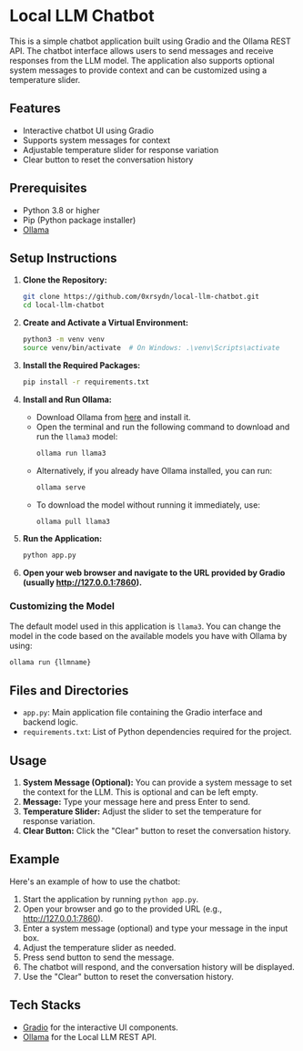 # Local LLM Chatbot

This is a simple chatbot application built using Gradio and the Ollama REST API. The chatbot interface allows users to send messages and receive responses from the LLM model. The application also supports optional system messages to provide context and can be customized using a temperature slider.

## Features

- Interactive chatbot UI using Gradio
- Supports system messages for context
- Adjustable temperature slider for response variation
- Clear button to reset the conversation history

## Prerequisites

- Python 3.8 or higher
- Pip (Python package installer)
- [Ollama](https://ollama.com/download)

## Setup Instructions

1. **Clone the Repository:**
    ```bash
    git clone https://github.com/0xrsydn/local-llm-chatbot.git
    cd local-llm-chatbot
    ```

2. **Create and Activate a Virtual Environment:**
    ```bash
    python3 -m venv venv
    source venv/bin/activate  # On Windows: .\venv\Scripts\activate
    ```

3. **Install the Required Packages:**
    ```bash
    pip install -r requirements.txt
    ```

4. **Install and Run Ollama:**
   - Download Ollama from [here](https://ollama.com/download) and install it.
   - Open the terminal and run the following command to download and run the `llama3` model:
     ```bash
     ollama run llama3
     ```
   - Alternatively, if you already have Ollama installed, you can run:
     ```bash
     ollama serve
     ```
   - To download the model without running it immediately, use:
     ```bash
     ollama pull llama3
     ```

5. **Run the Application:**
    ```bash
    python app.py
    ```
    
6. **Open your web browser and navigate to the URL provided by Gradio (usually http://127.0.0.1:7860).**

### Customizing the Model

The default model used in this application is `llama3`. You can change the model in the code based on the available models you have with Ollama by using:
```bash
ollama run {llmname}
```

## Files and Directories

- `app.py`: Main application file containing the Gradio interface and backend logic.
- `requirements.txt`: List of Python dependencies required for the project.

## Usage

1. **System Message (Optional):** You can provide a system message to set the context for the LLM. This is optional and can be left empty.
2. **Message:** Type your message here and press Enter to send.
3. **Temperature Slider:** Adjust the slider to set the temperature for response variation.
4. **Clear Button:** Click the "Clear" button to reset the conversation history.

## Example

Here's an example of how to use the chatbot:

1. Start the application by running `python app.py`.
2. Open your browser and go to the provided URL (e.g., http://127.0.0.1:7860).
3. Enter a system message (optional) and type your message in the input box.
4. Adjust the temperature slider as needed.
5. Press send button to send the message.
6. The chatbot will respond, and the conversation history will be displayed.
7. Use the "Clear" button to reset the conversation history.


## Tech Stacks

- [Gradio](https://gradio.app) for the interactive UI components.
- [Ollama](https://ollama.com) for the Local LLM REST API.
